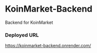 # KoinMarket-Backend
Backend for KoinMarket


### Deployed URL
https://koinmarket-backend.onrender.com/
